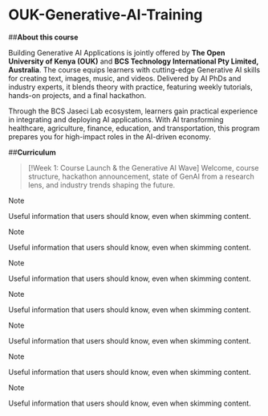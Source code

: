 # OUK-Generative-AI-Training

##**About this course**

Building Generative AI Applications is jointly offered by **The Open University of Kenya (OUK)** and **BCS Technology International Pty Limited, Australia**. The course equips learners with cutting-edge Generative AI skills for creating text, images, music, and videos. Delivered by AI PhDs and industry experts, it blends theory with practice, featuring weekly tutorials, hands-on projects, and a final hackathon.

Through the BCS Jaseci Lab ecosystem, learners gain practical experience in integrating and deploying AI applications. With AI transforming healthcare, agriculture, finance, education, and transportation, this program prepares you for high-impact roles in the AI-driven economy.

##**Curriculum**

> [!Week 1: Course Launch & the Generative AI Wave]
> Welcome, course structure, hackathon announcement, state of GenAI from a research lens, and industry trends shaping the future.

> [!NOTE]
> Useful information that users should know, even when skimming content.

> [!NOTE]
> Useful information that users should know, even when skimming content.

> [!NOTE]
> Useful information that users should know, even when skimming content.

> [!NOTE]
> Useful information that users should know, even when skimming content.

> [!NOTE]
> Useful information that users should know, even when skimming content.

> [!NOTE]
> Useful information that users should know, even when skimming content.

> [!NOTE]
> Useful information that users should know, even when skimming content.
